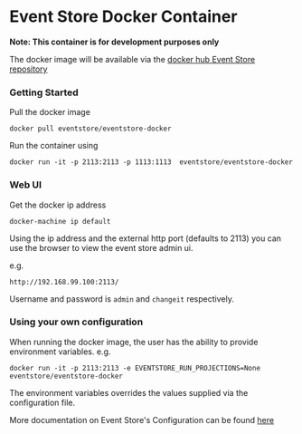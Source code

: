 # Event Store Docker Container
**Note: This container is for development purposes only**

The docker image will be available via the [docker hub Event Store repository]( https://hub.docker.com/r/eventstore/eventstore-docker/)

### Getting Started ###
Pull the docker image
```
docker pull eventstore/eventstore-docker
```
Run the container using 
```
docker run -it -p 2113:2113 -p 1113:1113  eventstore/eventstore-docker
```

### Web UI ###

Get the docker ip address
```
docker-machine ip default
```
Using the ip address and the external http port (defaults to 2113) you can use the browser to view the event store admin ui.

e.g.
```
http://192.168.99.100:2113/
```
Username and password is `admin` and `changeit` respectively.

### Using your own configuration ###
When running the docker image, the user has the ability to provide environment variables.
e.g.
```
docker run -it -p 2113:2113 -e EVENTSTORE_RUN_PROJECTIONS=None eventstore/eventstore-docker
```
The environment variables overrides the values supplied via the configuration file. 

More documentation on Event Store's Configuration can be found [here](http://docs.geteventstore.com/server/3.5.0/command-line-arguments/)

